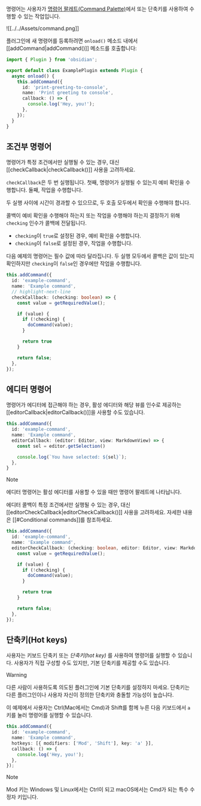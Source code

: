 명령어는 사용자가 [명령어 팔레트(Command Palette)](https://help.obsidian.md/Plugins/Command+palette)에서 또는 단축키를 사용하여 수행할 수 있는 작업입니다.

![[../../Assets/command.png]]

플러그인에 새 명령어를 등록하려면 `onload()` 메소드 내에서 [[addCommand|addCommand()]] 메소드를 호출합니다:

```ts
import { Plugin } from 'obsidian';

export default class ExamplePlugin extends Plugin {
  async onload() {
    this.addCommand({
      id: 'print-greeting-to-console',
      name: 'Print greeting to console',
      callback: () => {
        console.log('Hey, you!');
      },
    });
  }
}
```

## 조건부 명령어

명령어가 특정 조건에서만 실행될 수 있는 경우, 대신 [[checkCallback|checkCallback()]] 사용을 고려하세요.

`checkCallback`은 두 번 실행됩니다. 첫째, 명령어가 실행될 수 있는지 예비 확인을 수행합니다. 둘째, 작업을 수행합니다.

두 실행 사이에 시간이 경과할 수 있으므로, 두 호출 모두에서 확인을 수행해야 합니다.

콜백이 예비 확인을 수행해야 하는지 또는 작업을 수행해야 하는지 결정하기 위해 `checking` 인수가 콜백에 전달됩니다.

- `checking`이 `true`로 설정된 경우, 예비 확인을 수행합니다.
- `checking`이 `false`로 설정된 경우, 작업을 수행합니다.

다음 예제의 명령어는 필수 값에 따라 달라집니다. 두 실행 모두에서 콜백은 값이 있는지 확인하지만 `checking`이 `false`인 경우에만 작업을 수행합니다.

```ts
this.addCommand({
  id: 'example-command',
  name: 'Example command',
  // highlight-next-line
  checkCallback: (checking: boolean) => {
    const value = getRequiredValue();

    if (value) {
      if (!checking) {
        doCommand(value);
      }

      return true
    }

    return false;
  },
});
```

## 에디터 명령어

명령어가 에디터에 접근해야 하는 경우, 활성 에디터와 해당 뷰를 인수로 제공하는 [[editorCallback|editorCallback()]]을 사용할 수도 있습니다.

```ts
this.addCommand({
  id: 'example-command',
  name: 'Example command',
  editorCallback: (editor: Editor, view: MarkdownView) => {
    const sel = editor.getSelection()

    console.log(`You have selected: ${sel}`);
  },
}
```

> [!note]
> 에디터 명령어는 활성 에디터를 사용할 수 있을 때만 명령어 팔레트에 나타납니다.

에디터 콜백이 특정 조건에서만 실행될 수 있는 경우, 대신 [[editorCheckCallback|editorCheckCallback()]] 사용을 고려하세요. 자세한 내용은 [[#Conditional commands]]를 참조하세요.

```ts
this.addCommand({
  id: 'example-command',
  name: 'Example command',
  editorCheckCallback: (checking: boolean, editor: Editor, view: MarkdownView) => {
    const value = getRequiredValue();

    if (value) {
      if (!checking) {
        doCommand(value);
      }

      return true
    }

    return false;
  },
});
```

## 단축키(Hot keys)

사용자는 키보드 단축키 또는 _단축키(hot key)_ 를 사용하여 명령어를 실행할 수 있습니다. 사용자가 직접 구성할 수도 있지만, 기본 단축키를 제공할 수도 있습니다.

> [!warning]
> 다른 사람이 사용하도록 의도된 플러그인에 기본 단축키를 설정하지 마세요. 단축키는 다른 플러그인이나 사용자 자신이 정의한 단축키와 충돌할 가능성이 높습니다.

이 예제에서 사용자는 Ctrl(Mac에서는 Cmd)과 Shift를 함께 누른 다음 키보드에서 `a` 키를 눌러 명령어를 실행할 수 있습니다.

```ts
this.addCommand({
  id: 'example-command',
  name: 'Example command',
  hotkeys: [{ modifiers: ['Mod', 'Shift'], key: 'a' }],
  callback: () => {
    console.log('Hey, you!');
  },
});
```

> [!note]
> Mod 키는 Windows 및 Linux에서는 Ctrl이 되고 macOS에서는 Cmd가 되는 특수 수정자 키입니다.
